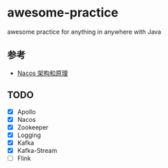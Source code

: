 # awesome-practice
awesome practice for anything in anywhere with Java

## 参考
- [Nacos 架构和原理](https://www.yuque.com/nacos/ebook)

## TODO
- [x] Apollo
- [x] Nacos
- [x] Zookeeper
- [x] Logging
- [x] Kafka
- [x] Kafka-Stream
- [ ] Flink

